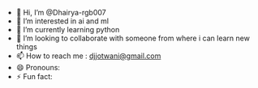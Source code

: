 - 👋 Hi, I’m @Dhairya-rgb007
- 👀 I’m interested in ai and ml
- 🌱 I’m currently learning python
- 💞️ I’m looking to collaborate with someone from where i can learn new things
- 📫 How to reach me : djjotwani@gmail.com
- 😄 Pronouns: 
- ⚡ Fun fact: 

<!---
Dhairya-rgb007/Dhairya-rgb007 is a ✨ special ✨ repository because its `README.md` (this file) appears on your GitHub profile.
You can click the Preview link to take a look at your changes.
--->
